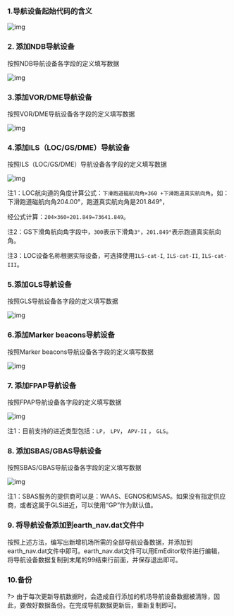 ### 1.导航设备起始代码的含义

![img](file:///D:/Temp/msohtmlclip1/01/clip_image002.png)

 

### 2. 添加NDB导航设备

按照NDB导航设备各字段的定义填写数据

![img](file:///D:/Temp/msohtmlclip1/01/clip_image004.png)

### 3.添加VOR/DME导航设备

按照VOR/DME导航设备各字段的定义填写数据

![img](file:///D:/Temp/msohtmlclip1/01/clip_image006.png)

### 4.添加ILS（LOC/GS/DME）导航设备

按照ILS（LOC/GS/DME）导航设备各字段的定义填写数据

![img](file:///D:/Temp/msohtmlclip1/01/clip_image008.png)

注1：LOC航向道的角度计算公式：`下滑跑道磁航向角×360 +下滑跑道真实航向角`。如：下滑跑道磁航向角204.00°，跑道真实航向角是201.849°，

经公式计算：`204×360+201.849=73641.849`。

注2：GS下滑角航向角字段中，`300`表示下滑角`3°`，`201.849°`表示跑道真实航向角。

注3：LOC设备名称根据实际设备，可选择使用`ILS-cat-I`, `ILS-cat-II`, `ILS-cat-III`。

### 5.添加GLS导航设备

按照GLS导航设备各字段的定义填写数据

![img](file:///D:/Temp/msohtmlclip1/01/clip_image010.png)

### 6.添加Marker beacons导航设备

按照Marker beacons导航设备各字段的定义填写数据

![img](file:///D:/Temp/msohtmlclip1/01/clip_image012.png)

### 7. 添加FPAP导航设备

按照FPAP导航设备各字段的定义填写数据

![img](file:///D:/Temp/msohtmlclip1/01/clip_image014.png)

注1：目前支持的进近类型包括：`LP`， `LPV`， `APV-II` ， `GLS`。

### 8. 添加SBAS/GBAS导航设备

按照SBAS/GBAS导航设备各字段的定义填写数据

![img](file:///D:/Temp/msohtmlclip1/01/clip_image016.png)

注1：SBAS服务的提供商可以是：WAAS、EGNOS和MSAS。如果没有指定供应商，或者这属于GLS进近，可以使用“GP”作为默认值。

### 9. 将导航设备添加到earth_nav.dat文件中

按照上述方法，编写出新增机场所需的全部导航设备数据，并添加到earth_nav.dat文件中即可。earth_nav.dat文件可以用EmEditor软件进行编辑，将导航设备数据复制到末尾的99结束行前面，并保存退出即可。

### 10.备份 

?> 由于每次更新导航数据时，会造成自行添加的机场导航设备数据被清除，因此，要做好数据备份。在完成导航数据更新后，重新复制即可。

 

